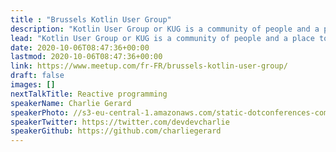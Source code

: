 ```yaml
---
title : "Brussels Kotlin User Group"
description: "Kotlin User Group or KUG is a community of people and a place to share your programming experience with Kotlin and its ecosystem"
lead: "Kotlin User Group or KUG is a community of people and a place to share your programming experience with Kotlin and its ecosystem"
date: 2020-10-06T08:47:36+00:00
lastmod: 2020-10-06T08:47:36+00:00
link: https://www.meetup.com/fr-FR/brussels-kotlin-user-group/
draft: false
images: []
nextTalkTitle: Reactive programming
speakerName: Charlie Gerard
speakerPhoto: //s3-eu-central-1.amazonaws.com/static-dotconferences-com/speakers_images/charlie-gerard.png
speakerTwitter: https://twitter.com/devdevcharlie
speakerGithub: https://github.com/charliegerard
---
```

